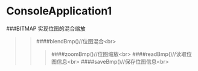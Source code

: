 # ConsoleApplication1
###BITMAP 实现位图的混合缩放
>>####blendBmp()//位图混合\<br>
>>>####zoomBmp()//位图缩放\<br>
>>>####readBmp()//读取位图信息\<br>
>>>####saveBmp()//保存位图信息\<br>
